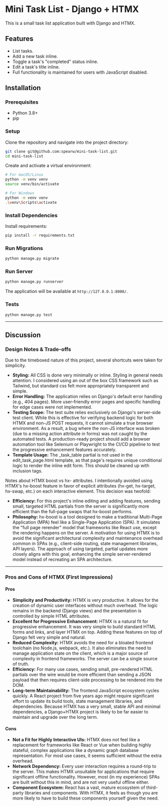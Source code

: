 # Mini Task List - Django + HTMX

This is a small task list application built with Django and HTMX.

## Features

- List tasks.
- Add a new task inline.
- Toggle a task's "completed" status inline.
- Edit a task's title inline.
- Full functionality is maintained for users with JavaScript disabled.

## Installation

### Prerequisites

- Python 3.8+
- pip

### Setup

Clone the repository and navigate into the project directory:

```bash
git clone git@github.com:spearw/mini-task-list.git
cd mini-task-list
```

Create and activate a virtual environment:

```bash
# For macOS/Linux
python -m venv venv
source venv/bin/activate
```
```bash
# For Windows
python -m venv venv
.\venv\Scripts\activate
```

### Install Dependencies

Install requirements:

```bash
pip install -r requirements.txt
```

### Run Migrations

```bash
python manage.py migrate
```

### Run Server

```bash
python manage.py runserver
```

The application will be available at `http://127.0.0.1:8000/`.

### Tests

```bash
python manage.py test
```

---

## Discussion
### Design Notes & Trade-offs

Due to the timeboxed nature of this project, several shortcuts were taken for simplicity.

- **Styling:** All CSS is done very minimally or inline. Styling in general needs attention. I considered using an out of the box CSS framework such as Tailwind, but standard css felt more appropriately transparent and simple.
- **Error Handling:** The application relies on Django's default error handling (e.g., 404 pages). More user-friendly error pages and specific handling for edge cases were not implemented.
- **Testing Scope:** The test suite relies exclusively on Django's server-side test client. While this is effective for verifying backend logic for both HTMX and non-JS POST requests, it cannot simulate a true browser environment. As a result, a bug where the non-JS interface was broken (due to a missing action attribute in forms) was not caught by the automated tests. A production-ready project should add a browser automation tool like Selenium or Playwright to the CI/CD pipeline to test the progressive enhancement features accurately.
- **Template Usage:** The \_task_table partial is not used in the edit_task_page.html template, as that page's <tbody> requires unique conditional logic to render the inline edit form. This should be cleaned up with inclusion tags.

Notes about HTMX boost vs hx- attributes.
I intentionally avoided using HTMX's hx-boost feature in favor of explicit attributes (hx-get, hx-target, hx-swap, etc.) on each interactive element. This decision was twofold:

- **Efficiency:** For this project's inline editing and adding features, sending small, targeted HTML partials from the server is significantly more efficient than the full-page <body> swaps that hx-boost performs.
- **Philosophy:** hx-boost is a tool designed to make a traditional Multi-Page Application (MPA) feel like a Single-Page Application (SPA). It simulates the "full page rerender" model that frameworks like React use, except the rendering happens on the server. A motivation for using HTMX is to avoid the significant architectural complexity and maintenance overhead common in SPAs (e.g., client-side routing, state management libraries, API layers). The approach of using targeted, partial updates more closely aligns with this goal, enhancing the simple server-rendered model instead of recreating an SPA architecture.

---

### Pros and Cons of HTMX (First Impressions)

#### Pros

- **Simplicity and Productivity:** HTMX is very productive. It allows for the creation of dynamic user interfaces without much overhead. The logic remains in the backend (Django views) and the presentation is controlled by simple HTML attributes.
- **Excellent for Progressive Enhancement:** HTMX is a natural fit for progressive enhancement. It was very simple to build standard HTML forms and links, and layer HTMX on top. Adding these features on top of Django felt very simple and natural.
- **Reduced Complexity:** HTMX avoids the need for a bloated frontend toolchain (no Node.js, webpack, etc.). It also eliminates the need to manage application state on the client, which is a major source of complexity in frontend frameworks. The server can be a single source of truth.
- **Efficiency:** For many use cases, sending small, pre-rendered HTML partials over the wire would be more efficient than sending a JSON payload that then requires client-side processing to be rendered into the DOM.
- **Long-term Maintainability:** The frontend JavaScript ecosystem cycles quickly. A React project from five years ago might require significant effort to update its build tools, state management libraries, and dependencies. Because HTMX has a very small, stable API and minimal dependencies, a Django+HTMX project is likely to be far easier to maintain and upgrade over the long term.

#### Cons

- **Not a Fit for Highly Interactive UIs:** HTMX does not feel like a replacement for frameworks like React or Vue when building highly stateful, complex applications like a dynamic graph database representation. For most use cases, it seems sufficient without the extra overhead.
- **Network Dependency:** Every user interaction requires a round-trip to the server. This makes HTMX unsuitable for applications that require significant offline functionality. However, most (in my experience) SPAs are built without this in mind, and are not very useful offline either.
- **Component Ecosystem:** React has a vast, mature ecosystem of third-party libraries and components. With HTMX, it feels as though you are more likely to have to build these components yourself given the need.

